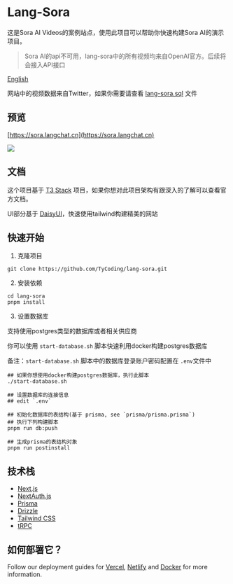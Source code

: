 # Lang-Sora

这是Sora AI Videos的案例站点，使用此项目可以帮助你快速构建Sora AI的演示项目。

> Sora AI的api不可用，lang-sora中的所有视频均来自OpenAI官方。后续将会接入API接口

[English](./README.md)

网站中的视频数据来自Twitter，如果你需要请查看 [lang-sora.sql](./lang-sora.sql) 文件

## 预览

[https://sora.langchat.cn](https://sora.langchat.cn)

![](imgs/MIK-viN5a0.png)

## 文档

这个项目基于 [T3 Stack](https://create.t3.gg/) 项目，如果你想对此项目架构有跟深入的了解可以查看官方文档。

UI部分基于 [DaisyUI](https://daisyui.com/)，快速使用tailwind构建精美的网站

## 快速开始

1. 克隆项目

```shell
git clone https://github.com/TyCoding/lang-sora.git
```

2. 安装依赖

```shell
cd lang-sora
pnpm install
```

3. 设置数据库

支持使用postgres类型的数据库或者相关供应商

你可以使用 `start-database.sh` 脚本快速利用docker构建postgres数据库

备注：`start-database.sh` 脚本中的数据库登录账户密码配置在 `.env`文件中

```shell
## 如果你想使用docker构建postgres数据库，执行此脚本
./start-database.sh

## 设置数据库的连接信息
## edit `.env`

## 初始化数据库的表结构(基于 prisma, see `prisma/prisma.prisma`)
## 执行下列构建脚本
pnpm run db:push

## 生成prisma的表结构对象
pnpm run postinstall
```

## 技术栈

- [Next.js](https://nextjs.org)
- [NextAuth.js](https://next-auth.js.org)
- [Prisma](https://prisma.io)
- [Drizzle](https://orm.drizzle.team)
- [Tailwind CSS](https://tailwindcss.com)
- [tRPC](https://trpc.io)

## 如何部署它？

Follow our deployment guides for [Vercel](https://create.t3.gg/en/deployment/vercel), [Netlify](https://create.t3.gg/en/deployment/netlify) and [Docker](https://create.t3.gg/en/deployment/docker) for more information.
